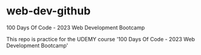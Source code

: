 # web-dev-github
100 Days Of Code - 2023 Web Development Bootcamp

This repo is practice for the UDEMY course '100 Days Of Code - 2023 Web Development Bootcamp'
